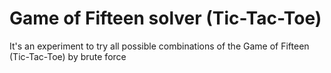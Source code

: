 # Game of Fifteen solver (Tic-Tac-Toe) 

It's an experiment to try all possible combinations of the Game of Fifteen (Tic-Tac-Toe) by brute force

